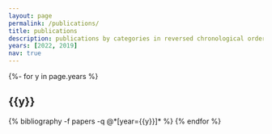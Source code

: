 ```yaml
---
layout: page
permalink: /publications/
title: publications
description: publications by categories in reversed chronological order. generated by jekyll-scholar.
years: [2022, 2019]
nav: true
---
```

<!-- _pages/publications.md -->
<div class="publications">

{%- for y in page.years %}
  <h2 class="year">{{y}}</h2>
  {% bibliography -f papers -q @*[year={{y}}]* %}
{% endfor %}

</div>
